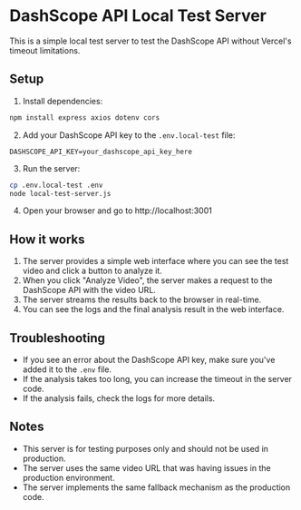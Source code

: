 # DashScope API Local Test Server

This is a simple local test server to test the DashScope API without Vercel's timeout limitations.

## Setup

1. Install dependencies:
```bash
npm install express axios dotenv cors
```

2. Add your DashScope API key to the `.env.local-test` file:
```
DASHSCOPE_API_KEY=your_dashscope_api_key_here
```

3. Run the server:
```bash
cp .env.local-test .env
node local-test-server.js
```

4. Open your browser and go to http://localhost:3001

## How it works

1. The server provides a simple web interface where you can see the test video and click a button to analyze it.
2. When you click "Analyze Video", the server makes a request to the DashScope API with the video URL.
3. The server streams the results back to the browser in real-time.
4. You can see the logs and the final analysis result in the web interface.

## Troubleshooting

- If you see an error about the DashScope API key, make sure you've added it to the `.env` file.
- If the analysis takes too long, you can increase the timeout in the server code.
- If the analysis fails, check the logs for more details.

## Notes

- This server is for testing purposes only and should not be used in production.
- The server uses the same video URL that was having issues in the production environment.
- The server implements the same fallback mechanism as the production code.
